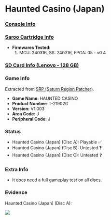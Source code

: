 # Haunted Casino (Japan)

### [Console Info](../../../../../Info/Consoles/VA13/README.md)

### [Saroo Cartridge Info](../../../../../Info/Cartridges/RetroGameParadiseStore/1.32F/README.md)

- <b>Firmwares Tested:</b>
  1. MCU: 240316, SS: 240316, FPGA: 05 - v0.4

### [SD Card Info (Lenovo - 128 GB)](../../../../../Info/SdCards/Lenovo/128GB/fat32/README.md)

### Game Info

Extracted from [SRP (Saturn Region Patcher)](https://segaxtreme.net/resources/saturn-region-patcher.81/download).

- <b>Game Name:</b> HAUNTED CASINO
- <b>Product Number:</b> T-21902G
- <b>Version:</b> V1.003
- <b>Area Code:</b> J
- <b>Peripheral Code:</b> J

### Status

- Haunted Casino (Japan) (Disc A): Playable :white_check_mark:
- Haunted Casino (Japan) (Disc B): Untested :question:
- Haunted Casino (Japan) (Disc C): Untested :question:

### Extra Info

- It does need a full gameplay test on all discs.

### Evidence

Haunted Casino (Japan) (Disc A):

[![](https://img.youtube.com/vi/SLVeLYBh4Bg/0.jpg)](https://www.youtube.com/watch?v=SLVeLYBh4Bg)
